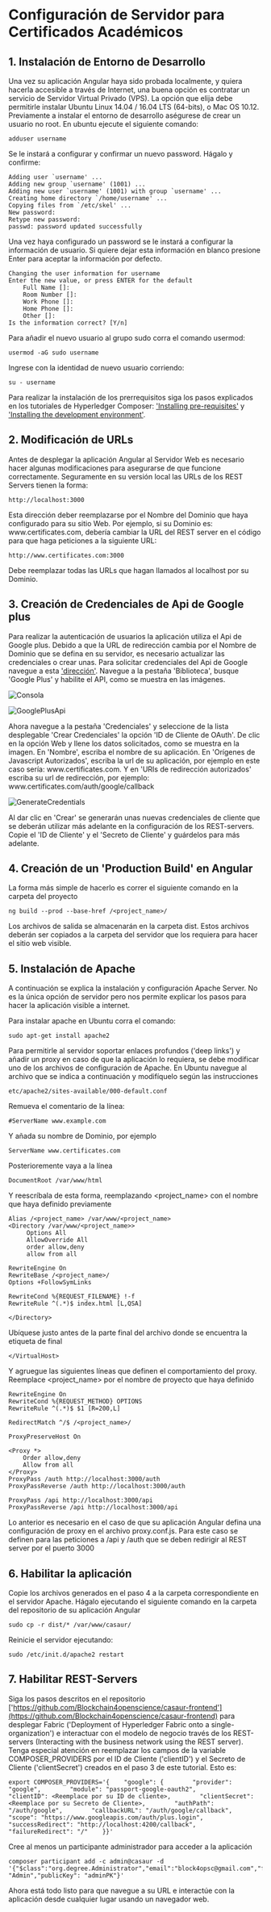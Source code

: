 # Configuración de Servidor para Certificados Académicos       
              
## 1. Instalación de Entorno de Desarrollo
	
Una vez su aplicación Angular haya sido probada localmente, y quiera hacerla accesible a través de Internet, una buena opción es contratar un servicio de Servidor Virtual Privado (VPS). La opción que elija debe permitirle instalar Ubuntu Linux 14.04 / 16.04 LTS (64-bits), o Mac OS 10.12. Previamente a instalar el entorno de desarrollo aségurese de crear un usuario no root. En ubuntu ejecute el siguiente comando:
	
	adduser username
		
Se le instará a configurar y confirmar un nuevo password. Hágalo y confirme:
	
	Adding user `username' ...
	Adding new group `username' (1001) ...
	Adding new user `username' (1001) with group `username' ...
	Creating home directory `/home/username' ...
	Copying files from `/etc/skel' ...
	New password:
	Retype new password:
	passwd: password updated successfully
		
Una vez haya configurado un password se le instará a configurar la información de usuario. Si quiere dejar esta información en blanco presione Enter para aceptar la información por defecto.
	
	Changing the user information for username
	Enter the new value, or press ENTER for the default
		Full Name []:
		Room Number []:
		Work Phone []:
		Home Phone []:
		Other []:
	Is the information correct? [Y/n]
	
Para añadir el nuevo usuario al grupo sudo corra el comando usermod:
	
	usermod -aG sudo username
		
Ingrese con la identidad de nuevo usuario corriendo:
	
	su - username
	
Para realizar la instalación de los prerrequisitos siga los pasos explicados en los tutoriales de Hyperledger Composer: ['Installing pre-requisites'](https://hyperledger.github.io/composer/v0.19/installing/installing-prereqs) y ['Installing the development environment'](https://hyperledger.github.io/composer/v0.19/installing/development-tools).
	
## 2. Modificación de URLs
	
Antes de desplegar la aplicación Angular al Servidor Web es necesario hacer algunas modificaciones para asegurarse de que funcione correctamente. Seguramente en su versión local las URLs de los REST Servers tienen la forma:
	
	http://localhost:3000
	
Esta dirección deber reemplazarse por el Nombre del Dominio que haya configurado para su sitio Web. Por ejemplo, si su Dominio es: w<span>ww.</span>certificates.com, debería cambiar la URL del REST server en el código para que haga peticiones a la siguiente URL:
	
	http://www.certificates.com:3000
		
Debe reemplazar todas las URLs que hagan llamados al localhost por su Dominio.
## 3. Creación de Credenciales de Api de Google plus

Para realizar la autenticación de usuarios la aplicación utiliza el Api de Google plus. Debido a que la URL de redirección cambia por el Nombre de Dominio que se defina en su servidor, es necesario actualizar las credenciales o crear unas. Para solicitar credenciales del Api de Google navegue a esta ['dirección'](https://console.developers.google.com/). Navegue a la pestaña 'Biblioteca', busque 'Google Plus' y habilite el API, como se muestra en las imágenes.

![Consola](img/Consola.png?raw=true "Consola")

![GooglePlusApi](img/GooglePlusApi.png?raw=true "GooglePlusApi")

Ahora navegue a la pestaña 'Credenciales' y seleccione de la lista desplegable 'Crear Credenciales' la opción 'ID de Cliente de OAuth'. De clic en la opción Web y llene los datos solicitados, como se muestra en la imagen. En 'Nombre', escriba el nombre de su aplicación. En 'Orígenes de Javascript Autorizados', escriba la url de su aplicación, por ejemplo en este caso sería: w<span>ww.</span>certificates.com. Y en 'URIs de redirección autorizados' escriba su url de redirección, por ejemplo: w<span>ww.</span>certificates.com/auth/google/callback

![GenerateCredentials](img/GenerateCredentials.png?raw=true "GenerateCredentials")

Al dar clic en 'Crear' se generarán unas nuevas credenciales de cliente que se deberán utilizar más adelante en la configuración de los REST-servers. Copie el 'ID de Cliente' y el 'Secreto de Cliente' y guárdelos para más adelante.

## 4. Creación de un 'Production Build' en Angular
	
La forma más simple de hacerlo es correr el siguiente comando en la carpeta del proyecto
	
	ng build --prod --base-href /<project_name>/
	
Los archivos de salida se almacenarán en la carpeta dist. Estos archivos deberán ser copiados a la carpeta del servidor que los requiera para hacer el sitio web visible.
	
## 5. Instalación de Apache
	
A continuación se explica la instalación y configuración Apache Server. No es la única opción de servidor pero nos permite explicar los pasos para hacer la aplicación visible a internet.
	
Para instalar apache en Ubuntu corra el comando:
	
	sudo apt-get install apache2

Para permitirle al servidor soportar enlaces profundos ('deep links') y añadir un proxy en caso de que la aplicación lo requiera, se debe modificar uno de los archivos de configuración de Apache. En Ubuntu navegue al archivo que se indica a continuación y modifíquelo según las instrucciones
	
	etc/apache2/sites-available/000-default.conf
	
Remueva el comentario de la línea:
		
	#ServerName www.example.com
	
Y añada su nombre de Dominio, por ejemplo
	
	ServerName www.certificates.com
		
Posterioremente vaya a la línea

	DocumentRoot /var/www/html

Y reescríbala de esta forma, reemplazando <project_name> con el nombre que haya definido previamente

	Alias /<project_name> /var/www/<project_name>
	<Directory /var/www/<project_name>>
	     Options All
	     AllowOverride All
	     order allow,deny
	     allow from all

	RewriteEngine On
	RewriteBase /<project_name>/
	Options +FollowSymLinks

	RewriteCond %{REQUEST_FILENAME} !-f
	RewriteRule ^(.*)$ index.html [L,QSA]

	</Directory>

Ubíquese justo antes de la parte final del archivo donde se encuentra la etiqueta de final

	</VirtualHost>

Y agruegue las siguientes líneas que definen el comportamiento del proxy. Reemplace <project_name> por el nombre de proyecto que haya definido

	RewriteEngine On
	RewriteCond %{REQUEST_METHOD} OPTIONS
	RewriteRule ^(.*)$ $1 [R=200,L]

	RedirectMatch ^/$ /<project_name>/

	ProxyPreserveHost On

	<Proxy *>
		Order allow,deny
		Allow from all
	</Proxy>
	ProxyPass /auth http://localhost:3000/auth
	ProxyPassReverse /auth http://localhost:3000/auth

	ProxyPass /api http://localhost:3000/api
	ProxyPassReverse /api http://localhost:3000/api

Lo anterior es necesario en el caso de que su aplicación Angular defina una configuración de proxy en el archivo proxy.conf.js. Para este caso se definen para las peticiones a /api y /auth que se deben redirigir al REST server por el puerto 3000

## 6. Habilitar la aplicación

Copie los archivos generados en el paso 4 a la carpeta correspondiente en el servidor Apache. Hágalo ejecutando el siguiente comando en la carpeta del repositorio de su aplicación Angular

	sudo cp -r dist/* /var/www/casaur/

Reinicie el servidor ejecutando:

	sudo /etc/init.d/apache2 restart
	
## 7. Habilitar REST-Servers

Siga los pasos descritos en el repositorio ['https://github.com/Blockchain4openscience/casaur-frontend'](https://github.com/Blockchain4openscience/casaur-frontend) para desplegar Fabric ('Deployment of Hyperledger Fabric onto a single-organization') e interactuar con el modelo de negocio través de los REST-servers (Interacting with the business network using the REST server). Tenga especial atención en reemplazar los campos de la variable COMPOSER_PROVIDERS por el ID de Cliente ('clientID') y el Secreto de Cliente ('clientSecret') creados en el paso 3 de este tutorial. Esto es:

	export COMPOSER_PROVIDERS='{    "google": {        "provider": "google",        "module": "passport-google-oauth2",        "clientID": <Reemplace por su ID de cliente>,        "clientSecret": <Reemplace por su Secreto de Cliente>,        "authPath": "/auth/google",        "callbackURL": "/auth/google/callback",        "scope": "https://www.googleapis.com/auth/plus.login",        "successRedirect": "http://localhost:4200/callback",        "failureRedirect": "/"    }}'
	
Cree al menos un participante administrador para acceder a la aplicación
	
	composer participant add -c admin@casaur -d 		'{"$class":"org.degree.Administrator","email":"block4opsc@gmail.com","firstName":"Juan","lastName": "Admin","publicKey": "adminPK"}'
	
Ahora está todo listo para que navegue a su URL e interactúe con la aplicación desde cualquier lugar usando un navegador web.

	

